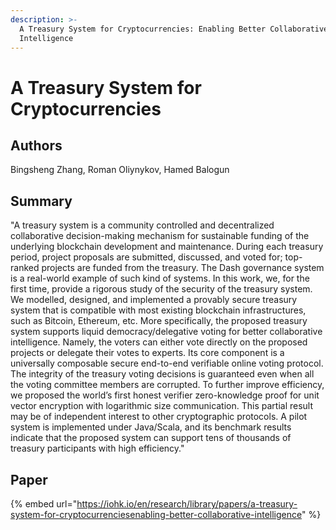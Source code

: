 ```yaml
---
description: >-
  A Treasury System for Cryptocurrencies: Enabling Better Collaborative
  Intelligence
---
```


# A Treasury System for Cryptocurrencies

## &#x20;Authors

Bingsheng Zhang, Roman Oliynykov, Hamed Balogun

## Summary



"A treasury system is a community controlled and decentralized collaborative decision-making mechanism for sustainable funding of the underlying blockchain development and maintenance. During each treasury period, project proposals are submitted, discussed, and voted for; top-ranked projects are funded from the treasury. The Dash governance system is a real-world example of such kind of systems. In this work, we, for the first time, provide a rigorous study of the security of the treasury system. We modelled, designed, and implemented a provably secure treasury system that is compatible with most existing blockchain infrastructures, such as Bitcoin, Ethereum, etc. More specifically, the proposed treasury system supports liquid democracy/delegative voting for better collaborative intelligence. Namely, the voters can either vote directly on the proposed projects or delegate their votes to experts. Its core component is a universally composable secure end-to-end verifiable online voting protocol. The integrity of the treasury voting decisions is guaranteed even when all the voting committee members are corrupted. To further improve efficiency, we proposed the world’s first honest verifier zero-knowledge proof for unit vector encryption with logarithmic size communication. This partial result may be of independent interest to other cryptographic protocols. A pilot system is implemented under Java/Scala, and its benchmark results indicate that the proposed system can support tens of thousands of treasury participants with high efficiency."

## Paper

{% embed url="https://iohk.io/en/research/library/papers/a-treasury-system-for-cryptocurrenciesenabling-better-collaborative-intelligence" %}

